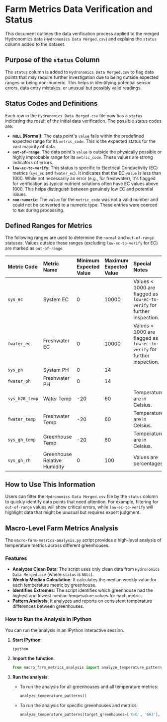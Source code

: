 # Farm Metrics Data Verification and Status

This document outlines the data verification process applied to the merged Hydronomics data (`Hydronomics Data Merged.csv`) and explains the `status` column added to the dataset.

## Purpose of the `status` Column

The `status` column is added to `Hydronomics Data Merged.csv` to flag data points that may require further investigation due to being outside expected ranges or being non-numeric. This helps in identifying potential sensor errors, data entry mistakes, or unusual but possibly valid readings.

## Status Codes and Definitions

Each row in the `Hydronomics Data Merged.csv` file now has a `status` indicating the result of the initial data verification. The possible status codes are:

*   **`NULL` (Normal)**: The data point's `value` falls within the predefined expected range for its `metric_code`. This is the expected status for the vast majority of data.
*   **`out-of-range`**: The data point's `value` is outside the physically possible or highly improbable range for its `metric_code`. These values are strong indicators of errors.
*   **`low-ec-to-verify`**: This status is specific to Electrical Conductivity (EC) metrics (`sys_ec` and `fwater_ec`). It indicates that the EC `value` is less than 1000. While not necessarily an error (e.g., for freshwater), it's flagged for verification as typical nutrient solutions often have EC values above 1000. This helps distinguish between genuinely low EC and potential issues.
*   **`non-numeric`**: The `value` for the `metric_code` was not a valid number and could not be converted to a numeric type. These entries were coerced to `NaN` during processing.

## Defined Ranges for Metrics

The following ranges are used to determine the `normal` and `out-of-range` statuses. Values outside these ranges (excluding `low-ec-to-verify` for EC) are marked as `out-of-range`.

| Metric Code        | Metric Name                  | Minimum Expected Value | Maximum Expected Value | Special Notes                                                              |
| :----------------- | :--------------------------- | :--------------------- | :--------------------- | :------------------------------------------------------------------------- |
| `sys_ec`           | System EC                    | 0                      | 10000                  | Values < 1000 are flagged as `low-ec-to-verify` for further inspection.    |
| `fwater_ec`        | Freshwater EC                | 0                      | 10000                  | Values < 1000 are flagged as `low-ec-to-verify` for further inspection.    |
| `sys_ph`           | System PH                    | 0                      | 14                     |                                                                            |
| `fwater_ph`        | Freshwater PH                | 0                      | 14                     |                                                                            |
| `sys_h20_temp`     | Water Temp                   | -20                    | 60                     | Temperatures are in Celsius.                                               |
| `fwater_temp`      | Freshwater Temp              | -20                    | 60                     | Temperatures are in Celsius.                                               |
| `sys_gh_temp`      | Greenhouse Temp              | -20                    | 60                     | Temperatures are in Celsius.                                               |
| `sys_gh_rh`        | Greenhouse Relative Humidity | 0                      | 100                    | Values are percentages.                                                    |

## How to Use This Information

Users can filter the `Hydronomics Data Merged.csv` file by the `status` column to quickly identify data points that need attention. For example, filtering for `out-of-range` values will show critical errors, while `low-ec-to-verify` will highlight data that might be unusual but requires expert judgment.

## Macro-Level Farm Metrics Analysis

The `macro-farm-metrics-analysis.py` script provides a high-level analysis of temperature metrics across different greenhouses.

### Features

*   **Analyzes Clean Data**: The script uses only clean data from `Hydronomics Data Merged.csv` (where `status` is `NULL`).
*   **Weekly Median Calculation**: It calculates the median weekly value for each temperature metric by greenhouse.
*   **Identifies Extremes**: The script identifies which greenhouse had the highest and lowest median temperature values for each metric.
*   **Pattern Analysis**: It analyzes and reports on consistent temperature differences between greenhouses.

### How to Run the Analysis in IPython

You can run the analysis in an IPython interactive session.

1.  **Start IPython**:
    ```bash
    ipython
    ```

2.  **Import the function**:
    ```python
    from macro_farm_metrics_analysis import analyze_temperature_patterns
    ```

3.  **Run the analysis**:
    *   To run the analysis for all greenhouses and all temperature metrics:
        ```python
        analyze_temperature_patterns()
        ```
    *   To run the analysis for specific greenhouses and metrics:
        ```python
        analyze_temperature_patterns(target_greenhouses=['GH1', 'GH3'], target_metrics=['sys_gh_temp'])
        ```
